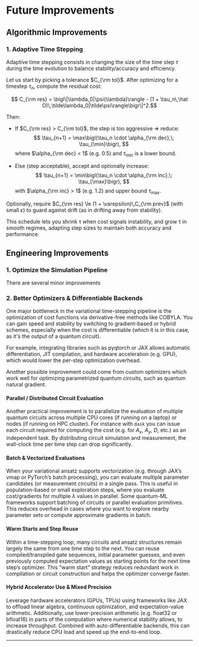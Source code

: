 # Future Improvements

## Algorithmic Improvements

### 1. Adaptive Time Stepping

Adaptive time stepping consists in changing the size of the time step $\tau$ during the time evolution to balance stability/accuracy and efficiency. 

Let us start by picking a tolerance $C_{\rm tol}$. After optimizing for a timestep $\tau_n$, compute the residual cost:

$$ C_{\rm res} = \bigl\|\lambda_0|\psi(\lambda)\rangle - (1 + \tau_n\,\hat O)\,\tilde\lambda_0|\tilde\psi\rangle\bigr\|^2.$$

Then:

- If $C_{\rm res} > C_{\rm tol}$, the step is too aggressive ⇒ reduce:
  $$
  \tau_{n+1} = \max\bigl(\tau_n \cdot \alpha_{\rm dec},\; \tau_{\min}\bigr),
  $$
  where $\alpha_{\rm dec} < 1$ (e.g. 0.5) and $\tau_{\min}$ is a lower bound.

- Else (step acceptable), accept and optionally increase:
  $$
  \tau_{n+1} = \min\bigl(\tau_n \cdot \alpha_{\rm inc},\; \tau_{\max}\bigr),
  $$
  with $\alpha_{\rm inc} > 1$ (e.g. 1.2) and upper bound $\tau_{\max}$.

Optionally, require $C_{\rm res} \le (1 + \varepsilon)\,C_{\rm prev}$ (with small $\varepsilon$) to guard against drift (as in drifting away from stability). 

This schedule lets you shrink τ when cost signals instability, and grow τ in smooth regimes, adapting step sizes to maintain both accuracy and performance.



## Engineering Improvements

### 1. Optimize the Simulation Pipeline

There are several minor improvements

### 2. Better Optimizers & Differentiable Backends  

One major bottleneck in the variational time-stepping pipeline is the optimization of cost functions via derivative-free methods like COBYLA. You can gain speed and stability by switching to gradient-based or hybrid schemes, especially when the cost is differentiable (which it is in this case, as it's the output of a quantum circuit). 

For example, integrating libraries such as pyqtorch or JAX allows automatic differentiation, JIT compilation, and hardware acceleration (e.g. GPU), which would lower the per-step optimization overhead.

Another possible improvement could come from custom optimizers which work well for optimizing parametrized quantum circuits, such as quantum natural gradient.

#### Parallel / Distributed Circuit Evaluation  

Another practical improvement is to parallelize the evaluation of multiple quantum circuits across multiple CPU cores (if running on a laptop) or nodes (if running on HPC cluster). For instance with `dask` you can issue each circuit required for computing the cost (e.g. for $A_x$, $A_y$, $D$, etc.) as an independent task. By distributing circuit simulation and measurement, the wall-clock time per time step can drop significantly.

#### Batch & Vectorized Evaluations  
When your variational ansatz supports vectorization (e.g. through JAX’s vmap or PyTorch’s batch processing), you can evaluate multiple parameter candidates (or measurement circuits) in a single pass. This is useful in population-based or small exploration steps, where you evaluate cost/gradients for multiple $\lambda$ values in parallel. Some quantum-ML frameworks support batching of circuits or parallel evaluation primitives. This reduces overhead in cases where you want to explore nearby parameter sets or compute approximate gradients in batch.

#### Warm Starts and Step Reuse  
Within a time-stepping loop, many circuits and ansatz structures remain largely the same from one time step to the next. You can reuse compiled/transpiled gate sequences, initial parameter guesses, and even previously computed expectation values as starting points for the next time step’s optimizer. This “warm start” strategy reduces redundant work in compilation or circuit construction and helps the optimizer converge faster.

#### Hybrid Accelerator Use & Mixed Precision  
Leverage hardware accelerators (GPUs, TPUs) using frameworks like JAX to offload linear algebra, continuous optimization, and expectation-value arithmetic. Additionally, use lower-precision arithmetic (e.g. float32 or bfloat16) in parts of the computation where numerical stability allows, to increase throughput. Combined with auto-differentiable backends, this can drastically reduce CPU load and speed up the end-to-end loop.

---

